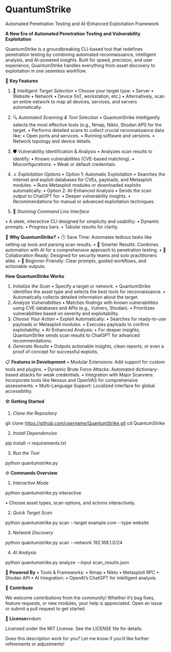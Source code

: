 # QuantumStrike
Automated Penetration Testing and AI-Enhanced Exploitation Framework

**A New Era of Automated Penetration Testing and Vulnerability Exploitation**

QuantumStrike is a groundbreaking CLI-based tool that redefines penetration testing by combining automated reconnaissance, intelligent analysis, and AI-powered insights. Built for speed, precision, and user experience, QuantumStrike handles everything from asset discovery to exploitation in one seamless workflow.

🚀 **Key Features**
 1. 🚩 _Intelligent Target Selection_
• Choose your target type:
• Server
• Website
• Network
• Device (IoT, workstation, etc.)
• Alternatively, scan an entire network to map all devices, services, and servers automatically.
 2. 🔍 _Automated Scanning & Tool Selection_
• QuantumStrike intelligently selects the most effective tools (e.g., Nmap, Nikto, Shodan API) for the target.
• Performs detailed scans to collect crucial reconnaissance data like:
• Open ports and services.
• Running software and versions.
• Network topology and device details.
 3. 🛡️ Vulnerability Identification & Analysis
• Analyzes scan results to identify:
• Known vulnerabilities (CVE-based matching).
• Misconfigurations.
• Weak or default credentials.
 4. ⚔️ _Exploitation Options_
• Option 1: Automatic Exploitation
• Searches the internet and exploit databases for CVEs, payloads, and Metasploit modules.
• Runs Metasploit modules or downloaded exploits automatically.
• Option 2: AI-Enhanced Analysis
• Sends the scan output to ChatGPT for:
• Deeper vulnerability insights.
• Recommendations for manual or advanced exploitation techniques.
 
 5. 🎨 _Stunning Command Line Interface_
 
• A sleek, interactive CLI designed for simplicity and usability:
• Dynamic prompts.
• Progress bars.
• Tabular results for clarity.

🌌 **Why QuantumStrike?**
• 🕒 Save Time: Automates tedious tasks like setting up tools and parsing scan results.
• 🎯 Smarter Results: Combines automation with AI for a comprehensive approach to penetration testing.
• 🤝 Collaboration Ready: Designed for security teams and solo practitioners alike.
• 🌱 Beginner-Friendly: Clear prompts, guided workflows, and actionable outputs.

**How QuantumStrike Works**
 1. _Initialize the Scan_
• Specify a target or network.
• QuantumStrike identifies the asset type and selects the best tools for reconnaissance.
• Automatically collects detailed information about the target.
 2. _Analyze Vulnerabilities_
• Matches findings with known vulnerabilities using CVE databases and APIs (e.g., Vulners, Shodan).
• Prioritizes vulnerabilities based on severity and exploitability.
 3. _Choose Your Action_
• Exploit Automatically:
• Searches for ready-to-use payloads or Metasploit modules.
• Executes payloads to confirm exploitability.
• AI-Enhanced Analysis:
• For deeper insights, QuantumStrike sends scan results to ChatGPT for advanced recommendations.
 4. _Generate Results_
• Outputs actionable insights, clean reports, or even a proof of concept for successful exploits.

📋 **Features in Development**
• Modular Extensions: Add support for custom tools and plugins.
• Dynamic Brute Force Attacks: Automated dictionary-based attacks for weak credentials.
• Integration with Major Scanners: Incorporate tools like Nessus and OpenVAS for comprehensive assessments.
• Multi-Language Support: Localized interface for global accessibility.

🛠️ **Getting Started**
 1. _Clone the Repository_

git clone https://github.com/username/QuantumStrike.git
cd QuantumStrike


 2. _Install Dependencies_

pip install -r requirements.txt


 3. _Run the Tool_

python quantumstrike.py

⚙️ **Commands Overview**
 1. _Interactive Mode_

python quantumstrike.py interactive

• Choose asset types, scan options, and actions interactively.

 2. _Quick Target Scan_

python quantumstrike.py scan --target example.com --type website


 3. _Network Discovery_

python quantumstrike.py scan --network 192.168.1.0/24


 4. _AI Analysis_

python quantumstrike.py analyze --input scan_results.json

🧠 **Powered By**
• Tools & Frameworks:
• Nmap
• Nikto
• Metasploit RPC
• Shodan API
• AI Integration:
• OpenAI’s ChatGPT for intelligent analysis.

🌟 **Contribute**

We welcome contributions from the community! Whether it’s bug fixes, feature requests, or new modules, your help is appreciated. Open an issue or submit a pull request to get started.

📄 **License**xndum 

Licensed under the MIT License. See the LICENSE file for details.

Does this description work for you? Let me know if you’d like further refinements or adjustments!
